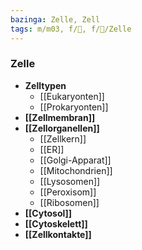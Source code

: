 ```yaml
---
bazinga: Zelle, Zell
tags: m/m03, f/🧪, f/🔬/Zelle
---
```

### Zelle
- **Zelltypen**
	- [[Eukaryonten]]
	- [[Prokaryonten]]
- **[[Zellmembran]]**
- **[[Zellorganellen]]**
	- [[Zellkern]]
	- [[ER]]
	- [[Golgi-Apparat]]
	- [[Mitochondrien]]
	- [[Lysosomen]]
	- [[Peroxisom]]
	- [[Ribosomen]]
- **[[Cytosol]]**
- **[[Cytoskelett]]**
- **[[Zellkontakte]]**